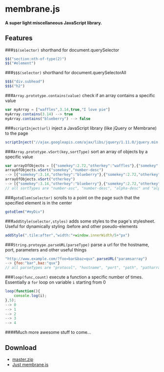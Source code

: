 # membrane.js

#### A super light miscellaneous JavaScript library.

## Features

###`$$(selector)`
shorthand for document.querySelector
```javascript
$$("section:nth-of-type(2)")
$$("#element")
```

###`$$$(selector)`
shorthand for document.querySelectorAll
```javascript
$$$("div.subhead")
$$$("h2")
```

###`Array.prototype.contains(value)`
check if an array contains a specific value
```javascript
var myArray = ["waffles",3.14,true,"I love pie"]
myArray.contains(3.14) --> true
myArray.contains("blueberry") --> false
```

###`scriptInject(url)`
inject a JavaScript library (like jQuery or Membrane) to the page
```javascript
scriptInject("//ajax.googleapis.com/ajax/libs/jquery/1.11.0/jquery.min.js")
```

###`Array.prototype.vSort(key,sortType)`
sort an array of objects by a specific value
```javascript
var arrayOfObjects = [{"somekey":2.72,"otherkey":"waffles"},{"somekey":3.14,"otherkey":"blueberry"}]
arrayOfObjects.vSort("somekey","number-desc")
--> [{"somekey":3.14,"otherkey":"blueberry"},{"somekey":2.72,"otherkey":"waffles"}]
arrayOfObjects.vSort("otherkey")
--> [{"somekey":3.14,"otherkey":"blueberry"},{"somekey":2.72,"otherkey":"waffles"}]
// all sortTypes are "number-asc", "number-desc", "alpha-desc" and "alpha-asc". defaults to "alpha-asc"
```

###`gotoElem(selector)`
scrolls to a point on the page such that the specified element is in the center
```javascript
gotoElem("#myDiv")
```

###`addStyle(selector,styles)`
adds some styles to the page's stylesheet. Useful for dynamically styling :before and other pseudo-elements
```javascript
addStyle(".tile:after","width:"+window.innerWidth/5+"px")
```

###`String.protoype.parseURL(parseType)`
parse a url for the hostname, port, parameters and other useful things
```javascript
"http://www.example.com/?foo=bar&baz=qux".parseURL("paramsarray")
--> {foo:"bar",baz:"qux"}
// all parseTypes are "protocol", "hostname", "port", "path", "patharray", "params", "paramsarray", "hash", "host"
```

###`loop(func,count)`
execute a function a specific number of times. Essentially a `for` loop on variable `i` starting from 0
```javascript
loop(function(){
    console.log(i);
},5);
--> 0
--> 1
--> 2
--> 3
--> 4
```

####Much more awesome stuff to come...

## Download
+ [master.zip](https://github.com/z-------------/membrane.js/archive/master.zip)
+ [Just membrane.js](https://raw.githubusercontent.com/z-------------/membrane.js/master/membrane.js)
